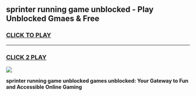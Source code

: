 
## sprinter running game unblocked - Play Unblocked Gmaes & Free
<h3>
<a href="https://premium.freeplayer.one?title=sprinter_running_game_unblocked&ref=19F">CLICK TO PLAY</a></h3>
<hr>

<h3>
<a href="https://premium.freeplayer.one?title=sprinter_running_game_unblocked&ref=19F">CLICK 2 PLAY</a>
  
</h3>

<a href="https://premium.freeplayer.one?title=sprinter_running_game_unblocked&ref=19F/"><img src="https://clearcache.store/games.png"></a>


**sprinter running game unblocked games unblocked: Your Gateway to Fun and Accessible Online Gaming**
